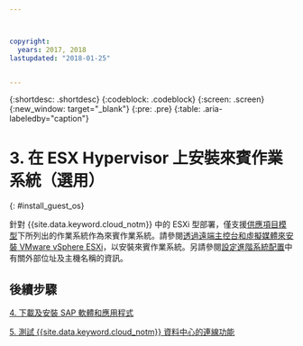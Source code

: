 ```yaml
---



copyright:
  years: 2017, 2018
lastupdated: "2018-01-25"


---
```


{:shortdesc: .shortdesc}
{:codeblock: .codeblock}
{:screen: .screen}
{:new_window: target="_blank"}
{:pre: .pre}
{:table: .aria-labeledby="caption"}

# 3. 在 ESX Hypervisor 上安裝來賓作業系統（選用）
{: #install_guest_os}

針對 {{site.data.keyword.cloud_notm}} 中的 ESXi 型部署，僅支援[供應項目模型](/docs/infrastructure/sap-netweaver/sap-about.html#offer_model)下所列出的作業系統作為來賓作業系統。請參閱[透過遠端主控台和虛擬媒體來安裝 VMware vSphere ESXi](https://console.bluemix.net/docs/infrastructure/vmware/installing-vmware-vsphere-esxi-remote-console-and-virtual-media.html#installing-vmware-vsphere-esxi-via-remote-console-and-virtual-media)，以安裝來賓作業系統。另請參閱[設定進階系統配置](/docs/infrastructure/sap-netweaver/sap-setting-up-infrastructure.html#adv_config)中有關外部位址及主機名稱的資訊。

## 後續步驟

  [4. 下載及安裝 SAP 軟體和應用程式](/docs/infrastructure/sap-netweaver/sap-installing-SAP-landscape.html)
  
  [5. 測試 {{site.data.keyword.cloud_notm}} 資料中心的連線功能](/docs/infrastructure/sap-netweaver/sap-testing-connectivity.html)
